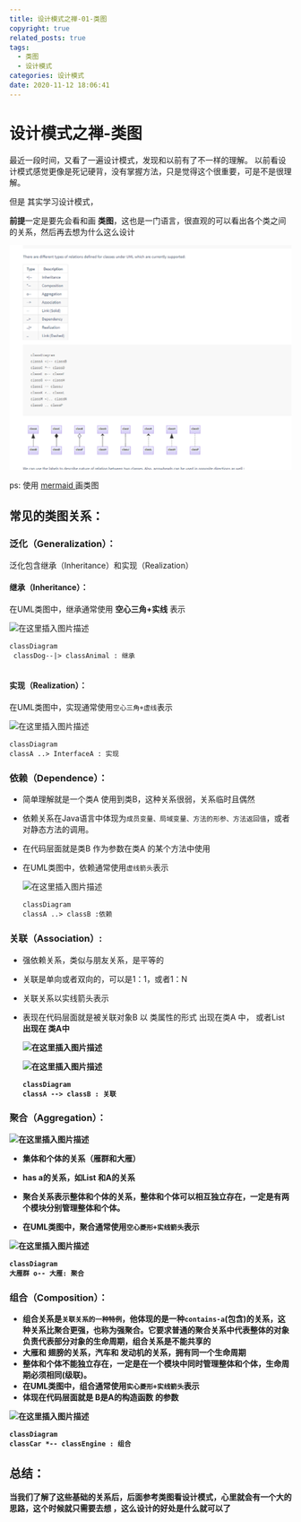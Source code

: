 ```yaml
---
title: 设计模式之禅-01-类图
copyright: true
related_posts: true
tags:
  - 类图
  - 设计模式
categories: 设计模式
date: 2020-11-12 18:06:41
---
```



# 设计模式之禅-类图

最近一段时间，又看了一遍设计模式，发现和以前有了不一样的理解。
以前看设计模式感觉更像是死记硬背，没有掌握方法，只是觉得这个很重要，可是不是很理解。

但是 其实学习设计模式，

**前提**一定是要先会看和画 **类图**，这也是一门语言，很直观的可以看出各个类之间的关系，然后再去想为什么这么设计

![mermaid_relation.png](../images/design_patterns/mermaid_relation.png)

ps: 使用  [ mermaid ](https://mermaid-js.github.io/mermaid/#/classDiagram)  画类图

## 常见的类图关系：

### 泛化（Generalization）：

泛化包含继承（Inheritance）和实现（Realization）

#### 继承（Inheritance）：

在UML类图中，继承通常使用 **空心三角+实线** 表示

![在这里插入图片描述](https://img-blog.csdnimg.cn/20200224104704397.png)




```mermaid
classDiagram
 classDog--|> classAnimal : 继承
    

```



#### 实现（Realization）：

在UML类图中，实现通常使用`空心三角+虚线`表示

![在这里插入图片描述](https://img-blog.csdnimg.cn/20200224105008943.png)



```mermaid
classDiagram
classA ..> InterfaceA : 实现
```

### 依赖（Dependence）：

- 简单理解就是一个类A 使用到类B，这种关系很弱，关系临时且偶然

- 依赖关系在Java语言中体现为`成员变量、局域变量、方法的形参、方法返回值`，或者对静态方法的调用。

- 在代码层面就是类B 作为参数在类A 的某个方法中使用

- 在UML类图中，依赖通常使用`虚线箭头`表示

  ![在这里插入图片描述](https://img-blog.csdnimg.cn/2020022411080829.png?x-oss-process=image/watermark,type_ZmFuZ3poZW5naGVpdGk,shadow_10,text_aHR0cHM6Ly9ibG9nLmNzZG4ubmV0L20wXzM3OTg5OTgw,size_16,color_FFFFFF,t_70)
  
  ```mermaid
  classDiagram
  classA ..> classB :依赖
  ```
### 关联（Association）:

- 强依赖关系，类似与朋友关系，是平等的

- 关联是单向或者双向的，可以是1：1，或者1：N

- 关联关系以实线箭头表示

- 表现在代码层面就是被关联对象B 以 类属性的形式 出现在类A 中， 或者List<B>出现在 类A中  

  ![在这里插入图片描述](https://img-blog.csdnimg.cn/2020022411311616.png)

  ![在这里插入图片描述](https://img-blog.csdnimg.cn/20200224121447839.png?x-oss-process=image/watermark,type_ZmFuZ3poZW5naGVpdGk,shadow_10,text_aHR0cHM6Ly9ibG9nLmNzZG4ubmV0L20wXzM3OTg5OTgw,size_16,color_FFFFFF,t_70)

  

  ```mermaid
  classDiagram
  classA --> classB : 关联
  ```

  

### 聚合（Aggregation）：

![在这里插入图片描述](https://img-blog.csdnimg.cn/2020022412311785.png)

- 集体和个体的关系（雁群和大雁）
- has a的关系，如List<A> 和A的关系

- 聚合关系表示整体和个体的关系，整体和个体可以相互独立存在，一定是有两个模块分别管理整体和个体。
- 在UML类图中，聚合通常使用`空心菱形+实线箭头`表示

![在这里插入图片描述](https://img-blog.csdnimg.cn/20200224123306820.png)

```mermaid
classDiagram
大雁群 o-- 大雁: 聚合
```

### 组合（Composition）：

- 组合关系是`关联关系的一种特例`，他体现的是一种`contains-a`(包含)的关系，这种关系比聚合更强，也称为强聚合。它要求普通的聚合关系中代表整体的对象负责代表部分对象的生命周期，组合关系是不能共享的 
- 大雁和 翅膀的关系，汽车和 发动机的关系，拥有同一个生命周期
- 整体和个体不能独立存在，一定是在一个模块中同时管理整体和个体，生命周期必须相同(级联)。
- 在UML类图中，组合通常使用`实心菱形+实线箭头`表示
- 体现在代码层面就是 B是A的构造函数 的参数

![在这里插入图片描述](https://img-blog.csdnimg.cn/20200224123131234.png)

```mermaid
classDiagram
classCar *-- classEngine : 组合
```





## 总结：

当我们了解了这些基础的关系后，后面参考类图看设计模式，心里就会有一个大的思路，这个时候就只需要去想 ，这么设计的好处是什么就可以了
